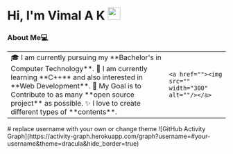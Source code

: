 # Hi, I'm Vimal A K <img src="https://github.com/TheDudeThatCode/TheDudeThatCode/blob/master/Assets/Hi.gif" width="29px">
<h3>About Me💻</h3>
<table>
<tr>
  <td valign="center">
    🎓 I am currently pursuing my **Bachelor's in Computer Technology**.
    🌱 I am currently learning **C++** and also interested in **Web Development**.
    🎯 My Goal is to Contribute to as many **open source project** as possible.
    ✨ I love to create different types of **contents**.
<td >

    <a href=""><img src="" width="300" alt=""/></a>
  </td>
</tr>
</table>
# replace username with your own or change theme ![GitHub Activity Graph](https://activity-graph.herokuapp.com/graph?username=#your-username&theme=dracula&hide_border=true)
